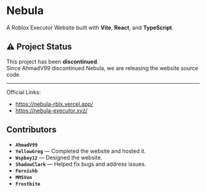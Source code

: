 # Nebula
A Roblox Executor Website built with **Vite**, **React**, and **TypeScript**.

## ⚠️ Project Status
This project has been **discontinued**.  
Since AhmadV99 discontinued Nebula, we are releasing the website source code.

----

Official Links:
- https://nebula-rblx.vercel.app/
- https://nebula-executor.xyz/

## Contributors
- **`AhmadV99`**
- **`YellowGreg`** — Completed the website and hosted it.  
- **`Wspboy12`** — Designed the website.  
- **`ShadowClark`** — Helped fix bugs and address issues.  
- **`Fernishb`**  
- **`MMSVon`**  
- **`Frostbite`**

